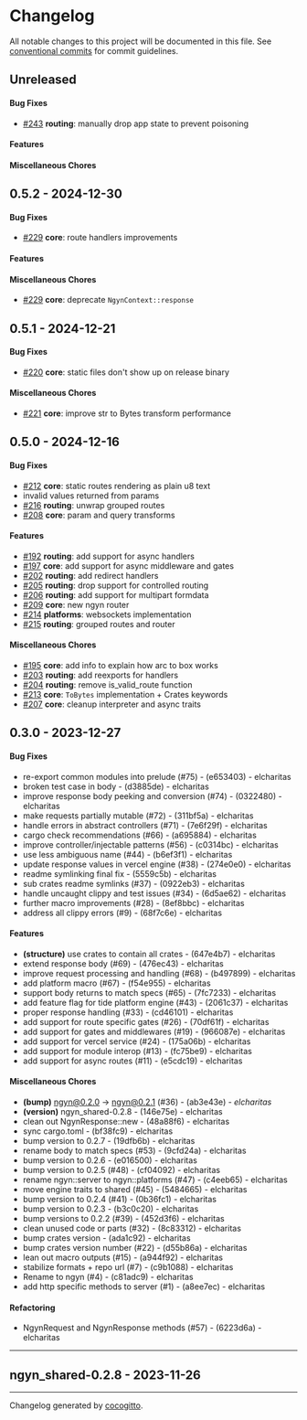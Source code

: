 # Changelog
All notable changes to this project will be documented in this file. See [conventional commits](https://www.conventionalcommits.org/) for commit guidelines.

## Unreleased
#### Bug Fixes
- [#243](../../../../pull/243) **routing**: manually drop app state to prevent poisoning

#### Features

#### Miscellaneous Chores

## 0.5.2 - 2024-12-30
#### Bug Fixes
- [#229](../../../../pull/229) **core**: route handlers improvements

#### Features

#### Miscellaneous Chores
- [#229](../../../../pull/229) **core**: deprecate `NgynContext::response`


## 0.5.1 - 2024-12-21
#### Bug Fixes
- [#220](../../../../pull/220) **core**: static files don't show up on release binary

#### Miscellaneous Chores
- [#221](../../../../pull/221) **core**: improve str to Bytes transform performance

## 0.5.0 - 2024-12-16
#### Bug Fixes
- [#212](../../../../pull/212) **core**: static routes rendering as plain u8 text
- invalid values returned from params
- [#216](../../../../pull/216) **routing**: unwrap grouped routes
- [#208](../../../../pull/208) **core**: param and query transforms

#### Features
- [#192](../../../../pull/192) **routing**: add support for async handlers
- [#197](../../../../pull/197) **core**: add support for async middleware and gates
- [#202](../../../../pull/202) **routing**: add redirect handlers
- [#205](../../../../pull/205) **routing**: drop support for controlled routing
- [#206](../../../../pull/206) **routing**: add support for multipart formdata
- [#209](../../../../pull/209) **core**: new ngyn router
- [#214](../../../../pull/214) **platforms**: websockets implementation
- [#215](../../../../pull/215) **routing**: grouped routes and router

#### Miscellaneous Chores
- [#195](../../../../pull/195) **core**: add info to explain how arc to box works
- [#203](../../../../pull/203) **routing**: add reexports for handlers
- [#204](../../../../pull/204) **routing**: remove is_valid_route function
- [#213](../../../../pull/213) **core**: `ToBytes` implementation + Crates keywords
- [#207](../../../../pull/207) **core**: cleanup interpreter and async traits

## 0.3.0 - 2023-12-27
#### Bug Fixes
- re-export common modules into prelude (#75) - (e653403) - elcharitas
- broken test case in body - (d3885de) - elcharitas
- improve response body peeking and conversion (#74) - (0322480) - elcharitas
-  make requests partially mutable (#72) - (311bf5a) - elcharitas
- handle errors in abstract controllers (#71) - (7e6f29f) - elcharitas
- cargo check recommendations (#66) - (a695884) - elcharitas
- improve controller/injectable patterns (#56) - (c0314bc) - elcharitas
- use less ambiguous name (#44) - (b6ef3f1) - elcharitas
- update response values in vercel engine (#38) - (274e0e0) - elcharitas
- readme symlinking final fix - (5559c5b) - elcharitas
- sub crates readme symlinks (#37) - (0922eb3) - elcharitas
- handle uncaught clippy and test issues (#34) - (6d5ae62) - elcharitas
- further macro improvements (#28) - (8ef8bbc) - elcharitas
- address all clippy errors (#9) - (68f7c6e) - elcharitas
#### Features
- **(structure)** use crates to contain all crates - (647e4b7) - elcharitas
- extend response body (#69) - (476ec43) - elcharitas
- improve request processing and handling (#68) - (b497899) - elcharitas
- add platform macro (#67) - (f54e955) - elcharitas
- support body returns to match specs (#65) - (7fc7233) - elcharitas
- add feature flag for tide platform engine (#43) - (2061c37) - elcharitas
- proper response handling (#33) - (cd46101) - elcharitas
- add support for route specific gates (#26) - (70df61f) - elcharitas
- add support for gates and middlewares (#19) - (966087e) - elcharitas
- add support for vercel service (#24) - (175a06b) - elcharitas
- add support for module interop (#13) - (fc75be9) - elcharitas
- add support for async routes (#11) - (e5cdc19) - elcharitas
#### Miscellaneous Chores
- **(bump)** ngyn@0.2.0 -> ngyn@0.2.1 (#36) - (ab3e43e) - *elcharitas*
- **(version)** ngyn_shared-0.2.8 - (146e75e) - elcharitas
- clean out NgynResponse::new - (48a88f6) - elcharitas
- sync cargo.toml - (bf38fc9) - elcharitas
- bump version to 0.2.7 - (19dfb6b) - elcharitas
- rename body to match specs (#53) - (9cfd24a) - elcharitas
- bump version to 0.2.6 - (e016500) - elcharitas
- bump version to 0.2.5 (#48) - (cf04092) - elcharitas
- rename ngyn::server to ngyn::platforms (#47) - (c4eeb65) - elcharitas
- move engine traits to shared (#45) - (5484665) - elcharitas
- bump version to 0.2.4 (#41) - (0b36fc1) - elcharitas
- bump version to 0.2.3 - (b3c0c20) - elcharitas
- bump versions to 0.2.2 (#39) - (452d3f6) - elcharitas
- clean unused code or parts (#32) - (8c83312) - elcharitas
- bump crates version - (ada1c92) - elcharitas
- bump crates version number (#22) - (d55b86a) - elcharitas
- lean out macro outputs (#15) - (a944f92) - elcharitas
- stabilize formats + repo url (#7) - (c9b1088) - elcharitas
- Rename to ngyn (#4) - (c81adc9) - elcharitas
- add http specific methods to server (#1) - (a8ee7ec) - elcharitas
#### Refactoring
- NgynRequest and NgynResponse methods (#57) - (6223d6a) - elcharitas

- - -

## ngyn_shared-0.2.8 - 2023-11-26

- - -

Changelog generated by [cocogitto](https://github.com/cocogitto/cocogitto).